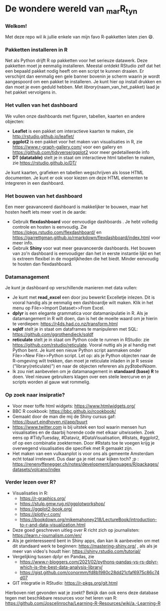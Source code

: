 # De wondere wereld van <sub>mar</sub>R<sub>tyn</sub>

### Welkom!
Met deze repo wil ik jullie enkele van mijn favo R-pakketten laten zien 😄.<br>

### Pakketten installeren in R
Net als Python drijft R op pakketten voor het serieuze datawerk. Deze pakketten moet je eenmalig installeren. Meestal ontdekt RStudio zelf dat het een bepaald pakket nodig heeft om een script te kunnen draaien. Er verschijnt dan eenmalig een gele banner bovenin je scherm waarin je wordt aangespoord om een pakket te installeren. Je kunt hier op install drukken en dan moet je even geduld hebben. Met <i>library</i>(naam_van_het_pakket) laad je het pakket vervolgens in. <br> 

### Het vullen van het dashboard
We vullen onze dashboards met figuren, tabellen, kaarten en andere objecten:
* <b>Leaflet</b> is een pakket om interactieve kaarten te maken, zie http://rstudio.github.io/leaflet/ 
* <b>ggplot2</b> is een pakket voor het maken van visualisaties in R, zie https://www.r-graph-gallery.com/ voor een gallery en https://github.com/tidyverse/ggplot2 voor meer gedetailleerde info<br>
* <b>DT (datatable)</b> stelt je in staat om interactieve html tabellen te maken, zie https://rstudio.github.io/DT/ <br>

Je kunt kaarten, grafieken en tabellen wegschrijven als losse HTML documenten. Je kunt er ook voor kiezen om deze HTML elementen te integreren in een dashboard.

### Het bouwen van het dashboard
Een meer geavanceerd dashboard is makkelijker te bouwen, maar het hosten heeft iets meer voet in de aarde:
* Gebruik <b>flexdashboard</b> voor eenvoudige dashboards . Je hebt volledig controle en hosten is eenvoudig. Zie https://pkgs.rstudio.com/flexdashboard/ en https://garrettgman.github.io/rmarkdown/flexdashboard/index.html voor meer info. 
* Gebruik <b>Shiny</b> voor wat meer geavanceerde dashboards. Het bouwen van zo'n dashboard is eenvoudiger dan het in eerste instantie lijkt en het is extreem flexibel in de mogelijkheden die het biedt. Minder eenvoudig te hosten dan flexdashboard. 

### Datamanagement
Je kunt je dashboard op verschillende manieren met data vullen:
* Je kunt met <b>read_excel</b> een door jou bewerkt Excelletje inlezen. Dit is vooral handig als je eenmalig een dashboardje wilt maken. Klik in het menu op File>>Import Dataset>>From Excel.
* <b>dplyr</b> is een elegante grammatica voor datamanipulatie in R. Als je datamangement in R wilt doen, dan is het de moeite waard om je hierin te verdiepen: https://r4ds.had.co.nz/transform.html
* <b>sqldf</b> stelt je in staat om dataframes te manipuleren met SQL: https://github.com/ggrothendieck/sqldf
* <b>reticulate</b> stelt je in staat om Python code te runnen in RStudio: zie https://github.com/rstudio/reticulate. Vooral nuttig als je al handig met Python bent. Je kunt een nieuw Python script aanmaken onder File>>New File>>Python script. Let op: als je Python objecten naar de R-omgeving wilt trekken, dan moet je reticulate inladen in je R sessie ("library(reticulate)") en naar de objecten refereren als <i>py$tabelNaam</i>.
* Ik zou niet aanbevelen om je datamanagement in <b>standaard (base) R</b> te doen. Veel nieuwe gebruikers klagen over een steile leercurve en je scripts worden al gauw wat rommelig. 


### Op zoek naar insipratie?
* Voor meer toffe html widgets: https://www.htmlwidgets.org/
* BBC R cookbook: https://bbc.github.io/rcookbook/
* Gemaakt door de man die mij de Shiny cursus gaf: https://buurt.eindhoven.nl/app/buurt
* https://www.twitter.com is bij uitstek een tool waarin mensen hun visualisaties en de daarbij horende code met elkaar uitwisselen. Zoek eens op #TidyTuesday, #Dataviz, #DataVisualisation, #Rstats, #ggplot2, of op een combinatie zoektermen. Door #Rstats toe te voegen krijg je overwegend visualisaties die specifiek met R gemaakt zijn.  
* Het maken van een vulkaanplot is voor ons als gemeente Amsterdam echt totaal irrelevant. Dus daar ga je niet naar kijken toch? ;p : https://renenyffenegger.ch/notes/development/languages/R/packages/datasets/volcano/index

### Verder lezen over R? 
* Visualisaties in R: 
  - https://r-graphics.org/
  - https://stulp.gmw.rug.nl/ggplotworkshop/
  - https://ggplot2-book.org/
  - https://plotly-r.com/
  - https://bookdown.org/mikemahoney218/LectureBook/introduction-to-r-and-data-visualization.html 
* Deze goed geschreven uitleg over R richt zich op journalisten: https://learn.r-journalism.com/en/
* Als je geinteresseerd bent in Shiny apps, dan kan ik aanbevelen om met dit standaard werk te beginnen: https://mastering-shiny.org/ , als als je meer van video's houdt hier: https://shiny.rstudio.com/tutorial/  
* Vergelijking tussen dplyr en Pandas, zie 
  - https://www.r-bloggers.com/2021/02/pythons-pandas-vs-rs-dplyr-which-is-the-best-data-analysis-library/
  - https://gist.github.com/conormm/fd8b1980c28dd21cfaf6975c86c74d07
* GIT integratie in RStudio: https://r-pkgs.org/git.html
 
Hierboven niet gevonden wat je zoekt? Bekijk dan ook eens deze database tegen met beschikbare resources voor het leren van R:  https://github.com/Joscelinrocha/Learning-R-Resources/wiki/a.-Learning-R

